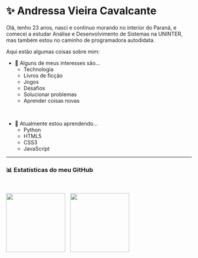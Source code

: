 # ✨ Andressa Vieira Cavalcante
Olá, tenho 23 anos, nasci e continuo morando no interior do Paraná, e comecei a estudar Análise e Desenvolvimento de Sistemas na UNINTER, mas também estou no caminho de programadora autodidata.

Aqui estão algumas coisas sobre mim:

- 👀 Alguns de meus interesses são...
    - Technologia
    - Livros de ficção
    - Jogos
    - Desafios
    - Solucionar problemas
    - Aprender coisas novas
<br>

- 🌱 Atualmente estou aprendendo...
    - Python
    - HTML5
    - CSS3
    - JavaScript
---

### 📊 Estatísticas do meu GitHub
<br>
<p>
    <img
        allign="left"
        height="160"
        style="padding-right: 10px;"
        src="https://github-readme-stats.vercel.app/api?username=ansomething&show_icons=true&theme=omni&include_all_commits=true&locale=pt-br&hide_title=true"
    />
    <img
        allign="left"
        height="160"
        src="https://github-readme-stats.vercel.app/api/top-langs/?username=ansomething&theme=omni&locale=pt-br&layout=compact"
    />
</p>
